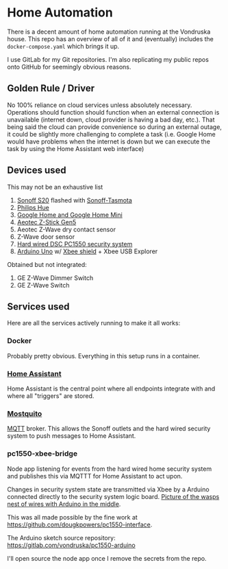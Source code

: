 # Home Automation

There is a decent amount of home automation running at the Vondruska house. This repo has an overview of all of it and (eventually) includes the `docker-compose.yaml` which brings it up.

I use GitLab for my Git repositories. I'm also replicating my public repos onto GitHub for seemingly obvious reasons.


## Golden Rule / Driver
No 100% reliance on cloud services unless absolutely necessary. Operations should function should function when an external connection is unavailable (internet down, cloud provider is having a bad day, etc.). That being said the cloud can provide convenience so during an external outage, it could be slightly more challenging to complete a task (i.e. Google Home would have problems when the internet is down but we can execute the task by using the Home Assistant web interface)

## Devices used

This may not be an exhaustive list

1. [Sonoff S20](https://www.itead.cc/smart-socket.html) flashed with [Sonoff-Tasmota](https://github.com/arendst/Sonoff-Tasmota)
1. [Philips Hue](https://www.meethue.com)
1. [Google Home and Google Home Mini](https://www.google.com/home)
1. [Aeotec Z-Stick Gen5](https://aeotec.com/z-wave-usb-stick)
1. Aeotec Z-Wave dry contact sensor
1. Z-Wave door sensor
1. [Hard wired DSC PC1550 security system](https://images.google.com/?q=dsc+pc1550&gws_rd=ssl)
1. [Arduino Uno](https://store.arduino.cc/usa/arduino-uno-rev3) w/ [Xbee shield](https://www.sparkfun.com/products/12847) + Xbee USB Explorer

Obtained but not integrated:
1. GE Z-Wave Dimmer Switch
1. GE Z-Wave Switch

## Services used

Here are all the services actively running to make it all works:

### Docker

Probably pretty obvious. Everything in this setup runs in a container.

### [Home Assistant](https://github.com/homeassistant/homeassistant)

Home Assistant is the central point where all endpoints integrate with and where all "triggers" are stored.

### [Mostquito](https://mosquitto.org/)

[MQTT](http://mqtt.org) broker. This allows the Sonoff outlets and the hard wired security system to push messages to Home Assistant.

### pc1550-xbee-bridge

Node app listening for events from the hard wired home security system and publishes this via MQTTT for Home Assistant to act upon.

Changes in security system state are transmitted via Xbee by a Arduino connected directly to the security system logic board. [Picture of the wasps nest of wires with Arduino in the middle](https://i.imgur.com/SA4ujbsh.jpg).

This was all made possible by the fine work at https://github.com/dougkpowers/pc1550-interface.

The Arduino sketch source repository: https://gitlab.com/vondruska/pc1550-arduino

I'll open source the node app once I remove the secrets from the repo.